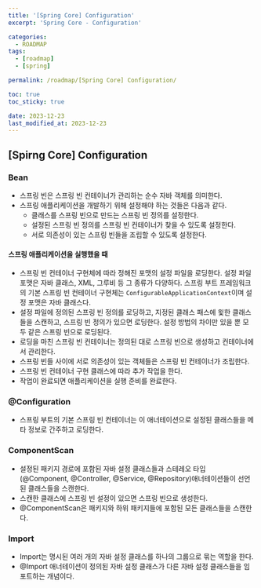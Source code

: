 ```yaml
---
title: '[Spring Core] Configuration'
excerpt: 'Spring Core - Configuration'

categories:
  - ROADMAP
tags:
  - [roadmap]
  - [spring]

permalink: /roadmap/[Spring Core] Configuration/

toc: true
toc_sticky: true

date: 2023-12-23
last_modified_at: 2023-12-23
---
```


## [Spirng Core] Configuration

### Bean

- 스프링 빈은 스프링 빈 컨테이너가 관리하는 순수 자바 객체를 의미한다.
- 스프링 애플리케이션을 개발하기 위해 설정해야 하는 것들은 다음과 같다.
  - 클래스를 스프링 빈으로 만드는 스프링 빈 정의를 설정한다.
  - 설정된 스프링 빈 정의를 스프링 빈 컨테이너가 찾을 수 있도록 설정한다.
  - 서로 의존성이 있는 스프링 빈들을 조립할 수 있도록 설정한다.

#### 스프링 애플리케이션을 실행했을 때

- 스프링 빈 컨테이너 구현체에 따라 정해진 포맷의 설정 파일을 로딩한다. 설정 파일 포맷은 자바 클래스, XML, 그루비 등 그 종류가 다양하다. 스프링 부트 프레임워크의 기본 스프링 빈 컨테이너 구현체는 `ConfigurableApplicationContext`이며 설정 포맷은 자바 클래스다.
- 설정 파일에 정의된 스프링 빈 정의를 로딩하고, 지정된 클래스 패스에 윛한 클래스들을 스캔하고, 스프링 빈 정의가 있으면 로딩한다. 설정 방법의 차이만 있을 뿐 모두 같은 스프링 빈으로 로딩된다.
- 로딩을 마친 스프링 빈 컨테이너는 정의된 대로 스프링 빈으로 생성하고 컨테이너에서 관리한다.
- 스프링 빈들 사이에 서로 의존성이 있는 객체들은 스프링 빈 컨테이너가 조립한다.
- 스프링 빈 컨테이너 구현 클래스에 따라 추가 작업을 한다.
- 작업이 완료되면 애플리케이션을 실행 준비를 완료한다.

### @Configuration

- 스프링 부트의 기본 스프링 빈 컨테이너는 이 애너테이션으로 설정된 클래스들을 메타 정보로 간주하고 로딩한다.

### ComponentScan

- 설정된 패키지 경로에 포함된 자바 설정 클래스들과 스테레오 타입 (@Component, @Controller, @Service, @Repository)애너테이션들이 선언된 클래스들을 스캔한다.
- 스캔한 클래스에 스프링 빈 설정이 있으면 스프링 빈으로 생성한다.
- @ComponentScan은 패키지와 하위 패키지들에 포함된 모든 클래스들을 스캔한다.

### Import

- Import는 명시된 여러 개의 자바 설정 클래스를 하나의 그룹으로 묶는 역할을 한다.
- @Import 애너테이션이 정의된 자바 설정 클래스가 다른 자바 설정 클래스들을 임포트하는 개념이다.
